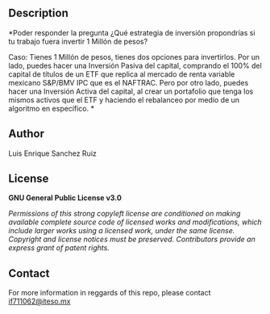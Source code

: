 ## Description
*Poder responder la pregunta ¿Qué estrategia de inversión propondrías si tu trabajo fuera invertir 1 Millón de pesos?

Caso: Tienes 1 Millón de pesos, tienes dos opciones para invertirlos. Por un lado, puedes hacer una Inversión Pasiva del capital, comprando el 100% del capital de títulos de un ETF que replica al mercado de renta variable mexicano S&P/BMV IPC que es el NAFTRAC. Pero por otro lado, puedes hacer una Inversión Activa del capital, al crear un portafolio que tenga los mismos activos que el ETF y haciendo el rebalanceo por medio de un algoritmo en específico.
*

## Author
Luis Enrique Sanchez Ruiz

## License
**GNU General Public License v3.0** 

*Permissions of this strong copyleft license are conditioned on making available 
complete source code of licensed works and modifications, which include larger 
works using a licensed work, under the same license. Copyright and license notices 
must be preserved. Contributors provide an express grant of patent rights.*

## Contact
For more information in reggards of this repo, please contact if711062@iteso.mx